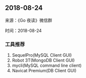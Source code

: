 ## 2018-08-24

来源：《Go 夜读》微信群

时间：2018-08-24

### 工具推荐

1. SequelPro(MySQL Client GUI)
2. Robot 3T(MongoDB Client GUI)
3. mycli(MySQL command line client)
4. Navicat Premium(DB Client GUI)

